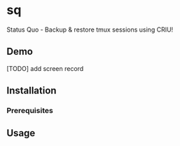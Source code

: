 # sq
Status Quo - Backup &amp; restore tmux sessions using CRIU!

## Demo

[TODO] add screen record

## Installation


### Prerequisites

## Usage
